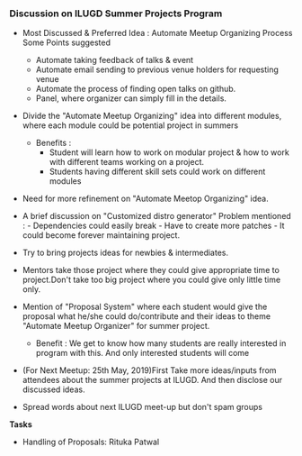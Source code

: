 ### Discussion on ILUGD Summer Projects Program

- Most Discussed & Preferred Idea : Automate Meetup Organizing Process
    Some Points suggested
    - Automate taking feedback of talks & event
    - Automate email sending to previous venue holders for requesting venue
    - Automate the process of finding open talks on github.
    - Panel, where organizer can simply fill in the details.

- Divide the "Automate Meetup Organizing" idea into different modules, where each module could be potential project in summers
    - Benefits :
        - Student will learn how to work on modular project & how to work with different teams working on a project.
        - Students having different skill sets could work on different modules

- Need for more refinement on "Automate Meetop Organizing" idea.

- A brief discussion on "Customized distro generator"
    Problem mentioned : 
        - Dependencies could easily break
        - Have to create more patches
        - It could become forever maintaining project. 

- Try to bring projects ideas for newbies & intermediates.

- Mentors take those project where they could give appropriate time to project.Don't take too big project where you could give only little time only.

- Mention of "Proposal System" where each student would give the proposal what he/she could do/contribute and their ideas to theme "Automate Meetup Organizer" for summer project.
    - Benefit : We get to know how many students are really interested in program with this. And only interested students will come

- (For Next Meetup: 25th May, 2019)First Take more ideas/inputs from attendees about the summer projects at ILUGD. And then disclose our discussed ideas.

- Spread words about next ILUGD meet-up but don't spam groups

**Tasks**
- Handling of Proposals: Rituka Patwal





